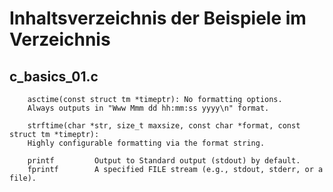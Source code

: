 # Inhaltsverzeichnis der Beispiele im Verzeichnis #

## c_basics_01.c ##

        asctime(const struct tm *timeptr): No formatting options.
        Always outputs in "Www Mmm dd hh:mm:ss yyyy\n" format.

        strftime(char *str, size_t maxsize, const char *format, const struct tm *timeptr):
        Highly configurable formatting via the format string. 

        printf	       Output to Standard output (stdout) by default.	        
        fprintf        A specified FILE stream (e.g., stdout, stderr, or a file).
